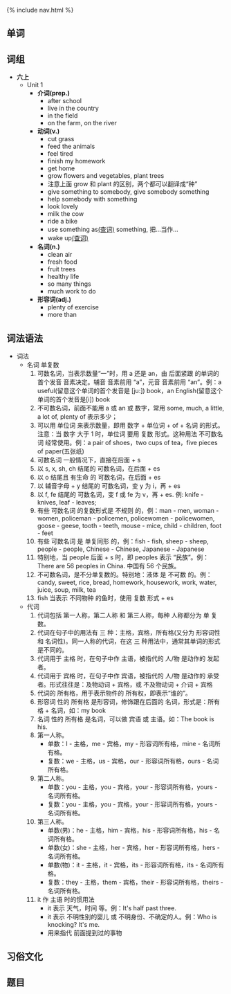 {% include nav.html %}
## 单词

## 词组
- **六上**
    * <span class='unit'>Unit 1</span>
        - <span class='prep-title'>**介词(prep.)**</span>
            * <span class='prep'>after</span> <span class='n'>school</span>
            * live <span class='prep'>in</span> the <span class='n'>country</span>
            * <span class='prep'>in</span> the <span class='n'>field</span>
            * <span class='prep'>on</span> the <span class='n'>farm</span>, <span class='prep'>on</span> the <span class='n'>river</span>
        - <span class='v-title'>**动词(v.)**</span>
            * <span class='v'>cut</span> <span class='n'>grass</span>
            * <span class='v'>feed</span> the <span class='n'>animals</span>
            * <span class='v'>feel</span> <span class='adj'>tired</span>
            * <span class='v'>finish</span> my <span class='n'>homework</span>
            * <span class='v'>get</span> <span class='n'>home</span>
            * <span class='v'>grow</span> <span class='n'>flowers</span> and <span class='n'>vegetables</span>, <span class='v'>plant</span> <span class='n'>trees</span>
            * 注意上面 <span class='v'>grow</span> 和 <span class='v'>plant</span> 的区别，两个都可以翻译成“种”
            * <span class='v'>give</span> <span class='n'>something</span> <span class='prep'>to</span> <span class='n'>somebody</span>, <span class='v'>give</span> <span class='n'>somebody</span> <span class='n'>something</span>
            * <span class='v'>help</span> <span class='n'>somebody</span> <span class='prep'>with</span> <span class='n'>something</span>
            * <span class='v'>look</span> <span class='adv'>lovely</span>
            * <span class='v'>milk</span> the <span class='n'>cow</span>
            * <span class='v'>ride</span> a <span class='n'>bike</span>
            * <span class='v'>use</span> <span class='n'>something</span> <span class='prep'>as[(查词)](http://dict.hjenglish.com/w/as)</span> <span class='n'>something</span>, 把...当作...
            * <span class='v'>wake</span> <span class='adv'>up[(查词)](http://dict.hjenglish.com/w/up)</span>
        - <span class='n-title'>**名词(n.)**</span>
            * <span class='adj'>clean</span> <span class='n'>air</span>
            * <span class='adj'>fresh</span> <span class='n'>food</span>
            * <span class='n'>fruit</span> <span class='n'>trees</span>
            * <span class='adj'>healthy</span> <span class='n'>life</span>
            * <span class='adv'>so</span> <span class='adj'>many</span> <span class='n'>things</span>
            * <span class='adj'>much</span> <span class='n'>work</span> to <span class='v'>do</span>
        - <span class='adj-title'>**形容词(adj.)**</span>
            * <span class='adj'>plenty of</span> <span class='n'>exercise</span>
            * <span class='adj'>more</span> <span class='prep'>than</span>

## 词法语法
- <span class='green-b'>词法</span>
    - 名词 <span class='blue-b'>单复数</span>
        1. <span class='pink-b'>可数名词</span>，当表示数量“<span class='blue-b'>一</span>”时，用 <span class='blue-b'>a</span> 还是 <span class='blue-b'>an</span>，由 <span class='red-b'>后面紧跟</span> 的单词的 <span class='red-b'>首个发音</span> 音素决定。<span class='pink-b'>辅音</span> 音素前用 “<span class='blue-b'>a</span>”，<span class='pink-b'>元音</span> 音素前用 “<span class='blue-b'>an</span>”。例：<span class='blue-b'>a</span> <span class='green-b'>u</span><span class='adj'>seful</span>(留意这个单词的首个发音是 [ju:]) <span class='n'>book</span>，<span class='blue-b'>an</span> <span class='green-b'>E</span><span class='adj'>nglish</span>(留意这个单词的首个发音是[i]) <span class='n'>book</span>
        2. <span class='pink-b'>不可数名词</span>，前面不能用 <span class='blue-b'>a</span> 或 <span class='blue-b'>an</span> 或 <span class='blue-b'>数字</span>，常用 <span class='pink-b'>some</span>, <span class='pink-b'>much</span>, <span class='blue-b'>a little</span>, <span class='blue-b'>a lot of</span>, <span class='pink-b'>plenty of</span> 表示多少；
        3. 可以用 <span class='pink-b'>单位词</span> 来表示数量，即用 <span class='blue-b'>数字</span> + <span class='pink-b'>单位词</span> + <span class='red'>of</span> + <span class='green-b'>名词</span> 的形式。注意：当 <span class='blue-b'>数字</span> <span class='red-b'>大于 1</span> 时，<span class='pink-b'>单位词</span> 要用 <span class='green-b'>复数</span> 形式。这种用法 <span class='pink-b'>不可数名词</span> 经常使用。例：<span class='blue-b'>a</span> <span class='pink-b'>pair</span> of <span class='green-b'>shoes</span>，<span class='blue-b'>two</span> <span class='pink-b'>cups</span> of <span class='green-b'>tea</span>，<span class='blue-b'>five</span> <span class='pink-b'>pieces</span> of <span class='green-b'>paper</span>(五张纸)
        4. <span class='pink-b'>可数名词</span> 一般情况下，直接在后面 <span class='blue-b'>+</span> <span class='red-b'>s</span>
        5. 以 <span class='orange-b'>s</span>, <span class='orange-b'>x</span>, <span class='orange-b'>sh</span>, <span class='orange-b'>ch</span> 结尾的 <span class='pink-b'>可数名词</span>，在后面 <span class='blue-b'>+</span> <span class='red-b'>es</span>
        6. 以 <span class='orange-b'>o</span> 结尾且 <span class='green-b'>有生命</span> 的 <span class='pink-b'>可数名词</span>，在后面 <span class='blue-b'>+</span> <span class='red-b'>es</span>
        7. 以 <span class='blue-b'>辅音字母</span> + <span class='orange-b'>y</span> 结尾的 <span class='pink-b'>可数名词</span>，变 <span class='orange-b'>y</span> 为 <span class='yellow-b'>i</span>，再 <span class='blue-b'>+</span> <span class='red-b'>es</span>
        8. 以 <span class='orange-b'>f</span>, <span class='orange-b'>fe</span> 结尾的 <span class='pink-b'>可数名词</span>，变 <span class='orange-b'>f</span> 或 <span class='orange-b'>fe</span> 为 <span class='yellow-b'>v</span>，再 <span class='blue-b'>+</span> <span class='red-b'>es</span>. 例: <span class='green-b'>knife</span> - <span class='green-b'>kni</span><span class='orange-b'>ves</span>, <span class='green-b'>leaf</span> - <span class='green-b'>lea</span><span class='orange-b'>ves</span>;
        9. 有些 <span class='pink-b'>可数名词</span> 的复数形式是 <span class='orange-b'>不规则</span> 的，例：<span class='n'>man</span> - <span class='orange-b'>men</span>, <span class='n'>woman</span> - <span class='n'>wo</span><span class='orange-b'>men</span>, <span class='n'>policeman</span> - <span class='n'>police</span><span class='orange-b'>men</span>, <span class='n'>policewomen</span> - <span class='n'>police</span><span class='orange-b'>women</span>, <span class='n'>goose</span> - <span class='n'>g</span><span class='orange-b'>ee</span><span class='n'>se</span>, <span class='n'>tooth</span> - <span class='n'>t</span><span class='orange-b'>ee</span><span class='n'>th</span>, <span class='n'>mouse</span> - <span class='n'>m</span><span class='orange-b'>ic</span><span class='n'>e</span>, <span class='n'>child</span> - <span class='n'>child</span><span class='orange-b'>ren</span>, <span class='n'>foot</span> - <span class='n'>f</span><span class='orange-b'>ee</span><span class='n'>t</span>
        10. 有些 <span class='pink-b'>可数名词</span> 是 <span class='orange-b'>单复同形</span> 的，例：<span class='n'>fish</span> - <span class='n'>fish</span>, <span class='n'>sheep</span> - <span class='n'>sheep</span>, <span class='n'>people</span> - <span class='n'>people</span>, <span class='n'>Chinese</span> - <span class='n'>Chinese</span>, <span class='n'>Japanese</span> - <span class='n'>Japanese</span>
        11. 特别地，当 <span class='n'>people</span> 后面 <span class='blue-b'>+</span> <span class='yellow-b'>s</span> 时，即 <span class='n'>peoples</span> 表示 “<span class='yellow-b'>民族</span>”。例：There are 56 <span class='green-b'>peoples</span> in China. 中国有 56 个<span class='yellow-b'>民族</span>。
        12. <span class='pink-b'>不可数名词</span>，是不分单复数的。特别地：<span class='blue-b'>液体</span> 是 <span class='pink-b'>不可数</span> 的。例：<span class='orange-b'>candy</span>, <span class='orange-b'>sweet</span>, <span class='orange-b'>rice</span>, <span class='orange-b'>bread</span>, <span class='yellow-b'>homework</span>, <span class='yellow-b'>housework</span>, <span class='yellow-b'>work</span>, <span class='blue-b'>water</span>, <span class='blue-b'>juice</span>, <span class='blue-b'>soup</span>, <span class='blue-b'>milk</span>, <span class='blue-b'>tea</span>
        13. <span class='n'>fish</span> 当表示 <span class='yellow-b'>不同物种</span> 的鱼时，使用 <span class='blue-b'>复数</span> 形式 <span class='blue-b'>+</span> <span class='red-b'>es</span>
    * 代词
        1. 代词包括 <span class='pink-b'>第一人称</span>，<span class='pink-b'>第二人称</span> 和 <span class='pink-b'>第三人称</span>，<span class='pink-b'>每种</span> 人称都分为 <span class='blue-b'>单</span> <span class='yellow-b'>复</span> 数。
        2. 代词在句子中的用法有 <span class='pink-b'>三</span> 种：<span class='blue-b'>主格</span>，<span class='blue-b'>宾格</span>，<span class='blue-b'>所有格</span>(又分为 <span class='yellow-b'>形容词</span>性 和 <span class='yellow-b'>名词</span>性)。同一人称的代词，在这 <span class='pink-b'>三</span> 种用法中，通常其单词的形式是不同的。
        3. 代词用于 <span class='blue-b'>主格</span> 时，在句子中作 <span class='pink-b'>主语</span>，被指代的 <span class='green-b'>人/物</span> 是动作的 <span class='yellow-b'>发起者</span>。
        4. 代词用于 <span class='blue-b'>宾格</span> 时，在句子中作 <span class='pink-b'>宾语</span>，被指代的 <span class='green-b'>人/物</span> 是动作的 <span class='yellow-b'>承受者</span>。形式往往是：<span class='pink-b'>及物动词</span> + <span class='blue-b'>宾格</span>，或 <span class='pink-b'>不及物动词</span> + <span class='yellow-b'>介词</span> + <span class='blue-b'>宾格</span>
        5. 代词的 <span class='blue-b'>所有格</span>，用于表示物件的 <span class='pink-b'>所有权</span>，即表示“<span class='blue-b'>谁的</span>”。
        6. <span class='pink-b'>形容词</span> 性的 <span class='blue-b'>所有格</span> 是形容词，修饰跟在后面的 <span class='green-b'>名词</span>，形式是：<span class='blue-b'>所有格</span> + <span class='green-b'>名词</span>，如：my book
        7. <span class='pink-b'>名词</span> 性的 <span class='blue-b'>所有格</span> 是名词，可以做 <span class='green-b'>宾语</span> 或 <span class='green-b'>主语</span>。如：The book is his.
        8. <span class='pink-b'>第一人称</span>。
            - <span class='green-b'>单数</span>：<span class='pink-b'>I</span> - <span class='blue-b'>主格</span>，<span class='pink-b'>me</span> - <span class='blue-b'>宾格</span>，<span class='pink-b'>my</span> - <span class='blue-b'>形容词所有格</span>，<span class='pink-b'>mine</span> - <span class='blue-b'>名词所有格</span>。
            - <span class='green-b'>复数</span>：<span class='pink-b'>we</span> - <span class='blue-b'>主格</span>，<span class='pink-b'>us</span> - <span class='blue-b'>宾格</span>，<span class='pink-b'>our</span> - <span class='blue-b'>形容词所有格</span>，<span class='pink-b'>ours</span> - <span class='blue-b'>名词所有格</span>。
        9. <span class='pink-b'>第二人称</span>。
            - <span class='green-b'>单数</span>：<span class='pink-b'>you</span> - <span class='blue-b'>主格</span>，<span class='pink-b'>you</span> - <span class='blue-b'>宾格</span>，<span class='pink-b'>your</span> - <span class='blue-b'>形容词所有格</span>，<span class='pink-b'>yours</span> - <span class='blue-b'>名词所有格</span>。
            - <span class='green-b'>复数</span>：<span class='pink-b'>you</span> - <span class='blue-b'>主格</span>，<span class='pink-b'>you</span> - <span class='blue-b'>宾格</span>，<span class='pink-b'>your</span> - <span class='blue-b'>形容词所有格</span>，<span class='pink-b'>yours</span> - <span class='blue-b'>名词所有格</span>。
        10. <span class='pink-b'>第三人称</span>。
            - <span class='green-b'>单数(男)</span>：<span class='pink-b'>he</span> - <span class='blue-b'>主格</span>，<span class='pink-b'>him</span> - <span class='blue-b'>宾格</span>，<span class='pink-b'>his</span> - <span class='blue-b'>形容词所有格</span>，<span class='pink-b'>his</span> - <span class='blue-b'>名词所有格</span>。
            - <span class='green-b'>单数(女)</span>：<span class='pink-b'>she</span> - <span class='blue-b'>主格</span>，<span class='pink-b'>her</span> - <span class='blue-b'>宾格</span>，<span class='pink-b'>her</span> - <span class='blue-b'>形容词所有格</span>，<span class='pink-b'>hers</span> - <span class='blue-b'>名词所有格</span>。
            - <span class='green-b'>单数(物)</span>：<span class='pink-b'>it</span> - <span class='blue-b'>主格</span>，<span class='pink-b'>it</span> - <span class='blue-b'>宾格</span>，<span class='pink-b'>its</span> - <span class='blue-b'>形容词所有格</span>，<span class='pink-b'>its</span> - <span class='blue-b'>名词所有格</span>。
            - <span class='green-b'>复数</span>：<span class='pink-b'>they</span> - <span class='blue-b'>主格</span>，<span class='pink-b'>them</span> - <span class='blue-b'>宾格</span>，<span class='pink-b'>their</span> - <span class='blue-b'>形容词所有格</span>，<span class='pink-b'>theirs</span> - <span class='blue-b'>名词所有格</span>。
        11. <span class='blue-b'>it</span> 作 <span class='pink-b'>主语</span> 时的惯用法
            - it 表示 <span class='pink-b'>天气</span>，<span class='pink-b'>时间</span> 等。例：It's half past three.
            - it 表示 <span class='yellow-b'>不明性别</span>的婴儿 或 <span class='yellow-b'>不明身份、不确定</span>的人。例：Who is knocking? It's me.
            - 用来指代 <span class='pink-b'>前面提到过</span>的事物

## 习俗文化

## 题目
